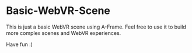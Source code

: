 # Basic-WebVR-Scene
This is just a basic WebVR scene using A-Frame. Feel free to use it to build more complex scenes and WebVR experiences.

Have fun :)
